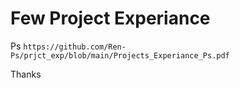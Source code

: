 # Few Project Experiance

Ps `https://github.com/Ren-Ps/prjct_exp/blob/main/Projects_Experiance_Ps.pdf` 

Thanks
